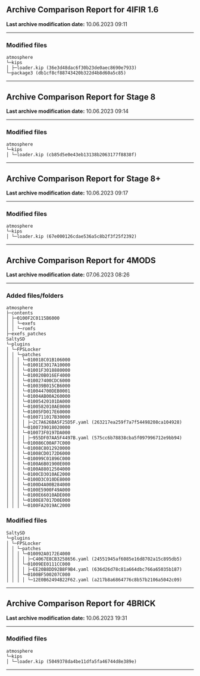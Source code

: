 <h2>Archive Comparison Report for <b>4IFIR 1.6</b></h2><b>Last archive modification date:</b> 10.06.2023 09:11<hr>

<h3>Modified files</h3>
<code>atmosphere
└─kips
│ ├─loader.kip (36e3d48dac6f30b23de0aec8690e7933)
└─package3 (db1cf8cf88743420b322d4b8d60a5c85)
</code>
<hr>

<h2>Archive Comparison Report for <b>Stage 8</b></h2><b>Last archive modification date:</b> 10.06.2023 09:14<hr>

<h3>Modified files</h3>
<code>atmosphere
└─kips
│ └─loader.kip (cb85d5e0e43eb13138b2063177f8838f)
</code>
<hr>

<h2>Archive Comparison Report for <b>Stage 8+</b></h2><b>Last archive modification date:</b> 10.06.2023 09:17<hr>

<h3>Modified files</h3>
<code>atmosphere
└─kips
│ └─loader.kip (67e000126cdae536a5c8b2f3f25f2392)
</code>
<hr>

<h2>Archive Comparison Report for <b>4MODS</b></h2><b>Last archive modification date:</b> 07.06.2023 08:26<hr>

<h3>Added files/folders</h3>
<code>atmosphere
├─contents
│ ├─0100F2C0115B6000
│ │ └─exefs
│ │ └─romfs
├─exefs_patches
SaltySD
└─plugins
│ └─FPSLocker
│ │ └─patches
│ │ │ └─010018C01B106000
│ │ │ └─01001E3017A10000
│ │ │ └─01001F3018880000
│ │ │ └─010020B016EF4000
│ │ │ └─010027400CDC6000
│ │ │ └─010039B015CB6000
│ │ │ └─010044700DEB0001
│ │ │ └─01004AB00A260000
│ │ │ └─01005420101DA000
│ │ │ └─0100582010AE0000
│ │ │ └─01005FD017E60000
│ │ │ └─0100711017B30000
│ │ │ │ ├─2C7A626BA5F25D5F.yaml (263217ea259f7a7f54498208ca104928)
│ │ │ └─0100739018020000
│ │ │ └─010073F0197DA000
│ │ │ │ ├─955DF07AA5F4497B.yaml (575cc6b78838cba5f097996712e9bb94)
│ │ │ └─010086C00AF7C000
│ │ │ └─01008C8012920000
│ │ │ └─01008CD0172D6000
│ │ │ └─010099C01896C000
│ │ │ └─0100A6B01900E000
│ │ │ └─0100A88012504000
│ │ │ └─0100CD3010AE2000
│ │ │ └─0100D3C010DE8000
│ │ │ └─0100D4A00B284000
│ │ │ └─0100E5900F49A000
│ │ │ └─0100E66010ADE000
│ │ │ └─0100E87017D0E000
│ │ │ └─0100FA2019AC2000
</code>
<h3>Modified files</h3>
<code>SaltySD
└─plugins
│ └─FPSLocker
│ │ └─patches
│ │ │ └─010092A0172E4000
│ │ │ │ ├─C4067E8CB3258656.yaml (24551945af6085e16d8702a15c895db5)
│ │ │ └─01009EE0111CC000
│ │ │ │ ├─EE20B8DD92B8F9B4.yaml (636d26d78c81a664dbc766a65035b187)
│ │ │ └─0100BF500207C000
│ │ │ │ └─12E0B62494B22F62.yaml (a217b8a6864776c8b57b2106a5042c09)
</code>
<hr>

<h2>Archive Comparison Report for <b>4BRICK</b></h2><b>Last archive modification date:</b> 10.06.2023 19:31<hr>

<h3>Modified files</h3>
<code>atmosphere
└─kips
│ └─loader.kip (5049378da4be11dfa5fa46744d8e389e)
</code>
<hr>

